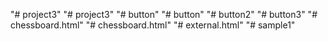 "# project3" 
"# project3" 
"# button" 
"# button" 
"# button2" 
"# button3" 
"# chessboard.html" 
"# chessboard.html" 
"# external.html" 
"# sample1" 
